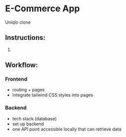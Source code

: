 # E-Commerce App
Uniqlo clone 

## Instructions:
1. 

## Workflow:
### Frontend 
- routing + pages 
- integrate tailwind CSS styles into pages

### Backend 
- tech stack (database)
- set up backend
- one API point accessible locally that can retrieve data
